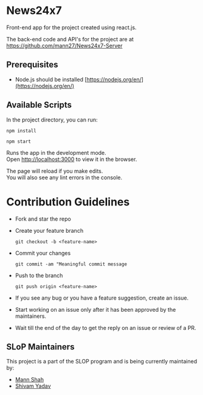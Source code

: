 # News24x7
Front-end app for the project created using react.js.

The back-end code and API's for the project are at https://github.com/mann27/News24x7-Server

## Prerequisites
* Node.js should be installed [https://nodejs.org/en/](https://nodejs.org/en/) <br />

## Available Scripts

In the project directory, you can run:

`npm install`

`npm start`

Runs the app in the development mode.<br />
Open [http://localhost:3000](http://localhost:3000) to view it in the browser.

The page will reload if you make edits.<br />
You will also see any lint errors in the console.

# Contribution Guidelines

- Fork and star the repo
- Create your feature branch
    ```
    git checkout -b <feature-name>
    ```
- Commit your changes
    ```
    git commit -am "Meaningful commit message
    ```
- Push to the branch
    ```
    git push origin <feature-name>
    ```

- If you see any bug or you have a feature suggestion, create an issue.
- Start working on an issue only after it has been approved by the maintainers.
- Wait till the end of the day to get the reply on an issue or review of a PR.

## SLoP Maintainers
This project is a part of the SLOP program and is being currently maintained by:
- [Mann Shah](https://github.com/mann27)
- [Shivam Yadav](https://github.com/ExpressHermes)
